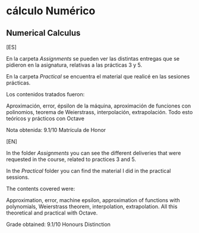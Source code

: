 # cálculo Numérico
## Numerical Calculus

[ES]

En la carpeta *Assignments* se pueden ver las distintas entregas que se pidieron en la asignatura, relativas a las prácticas 3 y 5.

En la carpeta *Practical* se encuentra el material que realicé en las sesiones prácticas.

Los contenidos tratados fueron:

Aproximación, error, épsilon de la máquina, aproximación de funciones con polinomios, teorema de Weierstrass, interpolación, extrapolación. Todo esto teóricos y prácticos con Octave

Nota obtenida: 9.1/10 Matrícula de Honor

[EN]

In the folder *Assignments* you can see the different deliveries that were requested in the course, related to practices 3 and 5.

In the *Practical* folder you can find the material I did in the practical sessions.

The contents covered were:

Approximation, error, machine epsilon, approximation of functions with polynomials, Weierstrass theorem, interpolation, extrapolation. All this theoretical and practical with Octave.

Grade obtained: 9.1/10 Honours Distinction
